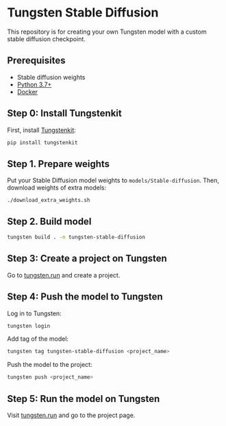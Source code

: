 # Tungsten Stable Diffusion
This repository is for creating your own Tungsten model with a custom stable diffusion checkpoint.

## Prerequisites

- Stable diffusion weights
- [Python 3.7+](https://www.python.org/downloads/)
- [Docker](https://docs.docker.com/get-docker/)

## Step 0: Install Tungstenkit

First, install [Tungstenkit](https://github.com/tungsten-ai/tungstenkit):

```bash
pip install tungstenkit
```

## Step 1. Prepare weights
Put your Stable Diffusion model weights to ``models/Stable-diffusion``. Then, download weights of extra models:
```
./download_extra_weights.sh
```

## Step 2. Build model

```bash
tungsten build . -n tungsten-stable-diffusion
```

## Step 3: Create a project on Tungsten

Go to [tungsten.run](https://tungsten.run/new) and create a project.

## Step 4: Push the model to Tungsten

Log in to Tungsten:

```bash
tungsten login
```

Add tag of the model:
```bash
tungsten tag tungsten-stable-diffusion <project_name>
```

Push the model to the project:
```bash
tungsten push <project_name>
```


## Step 5: Run the model on Tungsten

Visit [tungsten.run](https://tungsten.run) and go to the project page.